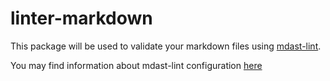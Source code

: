 # linter-markdown

This package will be used to validate your markdown files using [mdast-lint](https://github.com/wooorm/mdast-lint).

You may find information about mdast-lint configuration [here](https://github.com/wooorm/mdast-lint#configuring-mdast-lint)
